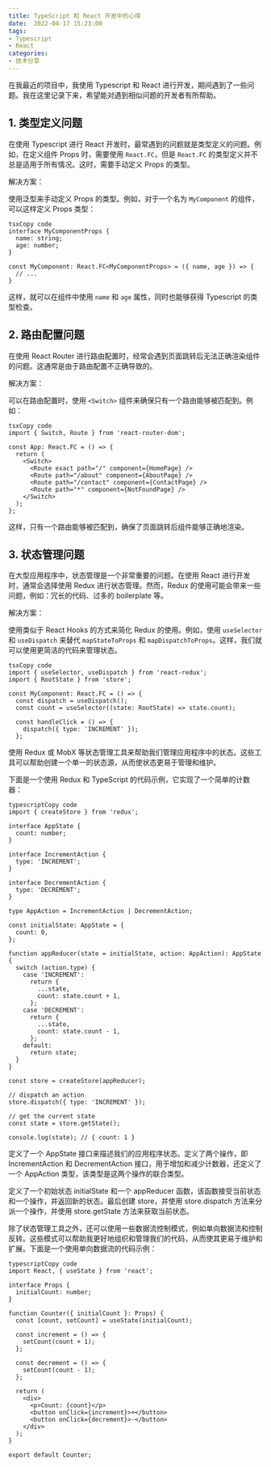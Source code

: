```yaml
---
title: TypeScript 和 React 开发中的心得 
date:  2022-04-17 15:23:00 
tags:
- Typescript
- React
categories: 
- 技术分享
---
```


在我最近的项目中，我使用 Typescript 和 React 进行开发，期间遇到了一些问题。我在这里记录下来，希望能对遇到相似问题的开发者有所帮助。

<!-- more -->

## 1. 类型定义问题

在使用 Typescript 进行 React 开发时，最常遇到的问题就是类型定义的问题。例如，在定义组件 Props 时，需要使用 `React.FC`，但是 `React.FC` 的类型定义并不总是适用于所有情况。这时，需要手动定义 Props 的类型。

解决方案：

使用泛型来手动定义 Props 的类型。例如，对于一个名为 `MyComponent` 的组件，可以这样定义 Props 类型：

```
tsxCopy code
interface MyComponentProps {
  name: string;
  age: number;
}

const MyComponent: React.FC<MyComponentProps> = ({ name, age }) => {
  // ...
}
```

这样，就可以在组件中使用 `name` 和 `age` 属性，同时也能够获得 Typescript 的类型检查。

## 2. 路由配置问题

在使用 React Router 进行路由配置时，经常会遇到页面跳转后无法正确渲染组件的问题。这通常是由于路由配置不正确导致的。

解决方案：

可以在路由配置时，使用 `<Switch>` 组件来确保只有一个路由能够被匹配到。例如：

```
tsxCopy code
import { Switch, Route } from 'react-router-dom';

const App: React.FC = () => {
  return (
    <Switch>
      <Route exact path="/" component={HomePage} />
      <Route path="/about" component={AboutPage} />
      <Route path="/contact" component={ContactPage} />
      <Route path="*" component={NotFoundPage} />
    </Switch>
  );
};
```

这样，只有一个路由能够被匹配到，确保了页面跳转后组件能够正确地渲染。

## 3. 状态管理问题

在大型应用程序中，状态管理是一个非常重要的问题。在使用 React 进行开发时，通常会选择使用 Redux 进行状态管理。然而，Redux 的使用可能会带来一些问题，例如：冗长的代码、过多的 boilerplate 等。

解决方案：

使用类似于 React Hooks 的方式来简化 Redux 的使用。例如，使用 `useSelector` 和 `useDispatch` 来替代 `mapStateToProps` 和 `mapDispatchToProps`。这样，我们就可以使用更简洁的代码来管理状态。

```
tsxCopy code
import { useSelector, useDispatch } from 'react-redux';
import { RootState } from 'store';

const MyComponent: React.FC = () => {
  const dispatch = useDispatch();
  const count = useSelector((state: RootState) => state.count);

  const handleClick = () => {
    dispatch({ type: 'INCREMENT' });
  };
```

使用 Redux 或 MobX 等状态管理工具来帮助我们管理应用程序中的状态。这些工具可以帮助创建一个单一的状态源，从而使状态更易于管理和维护。

下面是一个使用 Redux 和 TypeScript 的代码示例，它实现了一个简单的计数器：

```
typescriptCopy code
import { createStore } from 'redux';

interface AppState {
  count: number;
}

interface IncrementAction {
  type: 'INCREMENT';
}

interface DecrementAction {
  type: 'DECREMENT';
}

type AppAction = IncrementAction | DecrementAction;

const initialState: AppState = {
  count: 0,
};

function appReducer(state = initialState, action: AppAction): AppState {
  switch (action.type) {
    case 'INCREMENT':
      return {
        ...state,
        count: state.count + 1,
      };
    case 'DECREMENT':
      return {
        ...state,
        count: state.count - 1,
      };
    default:
      return state;
  }
}

const store = createStore(appReducer);

// dispatch an action
store.dispatch({ type: 'INCREMENT' });

// get the current state
const state = store.getState();

console.log(state); // { count: 1 }
```

定义了一个 AppState 接口来描述我们的应用程序状态。定义了两个操作，即 IncrementAction 和 DecrementAction 接口，用于增加和减少计数器，还定义了一个 AppAction 类型，该类型是这两个操作的联合类型。

定义了一个初始状态 initialState 和一个 appReducer 函数，该函数接受当前状态和一个操作，并返回新的状态。最后创建 store，并使用 store.dispatch 方法来分派一个操作，并使用 store.getState 方法来获取当前状态。

除了状态管理工具之外，还可以使用一些数据流控制模式，例如单向数据流和控制反转。这些模式可以帮助我更好地组织和管理我们的代码，从而使其更易于维护和扩展。下面是一个使用单向数据流的代码示例：

```
typescriptCopy code
import React, { useState } from 'react';

interface Props {
  initialCount: number;
}

function Counter({ initialCount }: Props) {
  const [count, setCount] = useState(initialCount);

  const increment = () => {
    setCount(count + 1);
  };

  const decrement = () => {
    setCount(count - 1);
  };

  return (
    <div>
      <p>Count: {count}</p>
      <button onClick={increment}>+</button>
      <button onClick={decrement}>-</button>
    </div>
  );
}

export default Counter;
```

